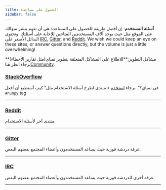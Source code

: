 ```yaml
---
title: الحصول على مساعدة
sidebar: false
---
```


**أسئلة المستخدم**: إن أفضل طريقة للحصول على المساعدة هي أن تقوم بنشر سؤالك على الموقع مثل [ ](http://stackoverflow.com/questions/tagged/numpy)حيث يوجد آلاف المستخدمين المتاحين للإجابة على أسئلتك.  وتحتوي البدائل الأصغر على [IRC](https://webchat.freenode.net/?channels=%23numpy), [Gitter](https://gitter.im/numpy/numpy), and [Reddit](https://www.reddit.com/r/Numpy/). We wish we could keep an eye on these sites, or answer questions directly, but the volume is just a little overwhelming!

**مشاكل التطوير:**للاطلاع على المشاكل المتعلقة بتطوير نمباي(مثل تقارير الأخطاء) برجاء انظر هنا[Community](/community).



### [StackOverflow](http://stackoverflow.com/questions/tagged/numpy)

منتدى لطرح أسئلة الاستخدام مثل" كيف أستطيع أن أفعل x في نمباي؟". برجاء [استخدم `#numpy` tag](https://stackoverflow.com/help/tagging)

***

### [Reddit](https://www.reddit.com/r/Numpy/)

منتدى آخر لأسئلة الاستخدام.

***

### [Gitter](https://gitter.im/numpy/numpy)

غرفة دردشة فورية حيث يساعد المستخدمون وأعضاء المجتمع بعضهم البعض.

***

### [IRC](https://webchat.freenode.net/?channels=%23numpy)

غرفة أخرى للدردشة فورية حيث يساعد المستخدمون وأعضاء المجتمع بعضهم البعض.

***
